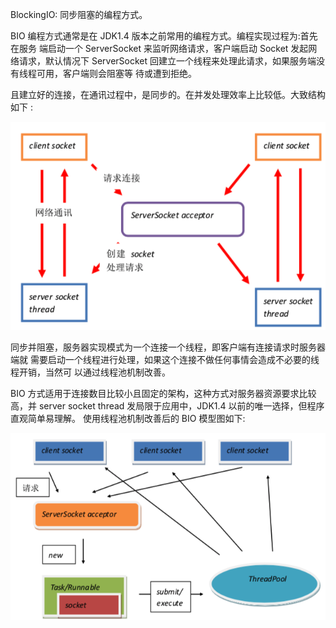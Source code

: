 BlockingIO: 同步阻塞的编程方式。 

BIO 编程方式通常是在 JDK1.4 版本之前常用的编程方式。编程实现过程为:首先在服务 端启动一个 ServerSocket 来监听网络请求，客户端启动 Socket 发起网络请求，默认情况下 ServerSocket 回建立一个线程来处理此请求，如果服务端没有线程可用，客户端则会阻塞等 待或遭到拒绝。 

且建立好的连接，在通讯过程中，是同步的。在并发处理效率上比较低。大致结构如下 :

![](/pic/WX20190524-165001.png)

同步并阻塞，服务器实现模式为一个连接一个线程，即客户端有连接请求时服务器端就 需要启动一个线程进行处理，如果这个连接不做任何事情会造成不必要的线程开销，当然可 以通过线程池机制改善。 

BIO 方式适用于连接数目比较小且固定的架构，这种方式对服务器资源要求比较高，并 server socket thread 发局限于应用中，JDK1.4 以前的唯一选择，但程序直观简单易理解。 使用线程池机制改善后的 BIO 模型图如下: 

![](/pic/WX20190524-170638.png)